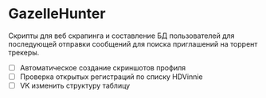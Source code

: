 # GazelleHunter

Скрипты для веб скрапинга и составление БД пользователей для последующей отправки сообщений для поиска приглашений на торрент трекеры.

- [ ] Автоматическое создание скриншотов профиля
- [ ] Проверка открытых регистраций по списку HDVinnie
- [ ] VK изменить структуру таблицу